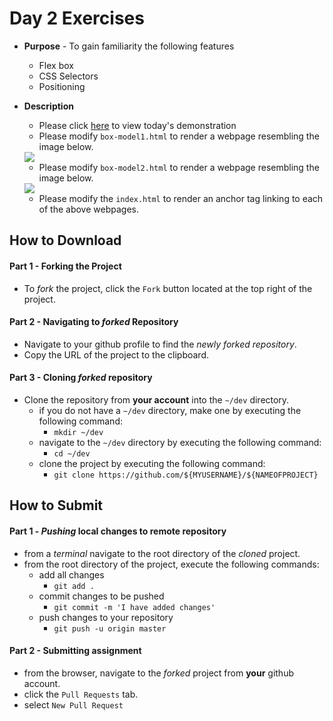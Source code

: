 # Day 2 Exercises
* **Purpose** - To gain familiarity the following features
  * Flex box
  * CSS Selectors
  * Positioning
* **Description**
  * Please click [here](https://github.com/platformps/lecturedemos/tree/master/html-css/2020Jun23) to view today's demonstration
  * Please modify `box-model1.html` to render a webpage resembling the image below.
  <img src="./img/box-model1.png">

  * Please modify `box-model2.html` to render a webpage resembling the image below.
  <img src="./img/box-model2.png">

  * Please modify the `index.html` to render an anchor tag linking to each of the above webpages.






## How to Download

#### Part 1 - Forking the Project
* To _fork_ the project, click the `Fork` button located at the top right of the project.


#### Part 2 - Navigating to _forked_ Repository
* Navigate to your github profile to find the _newly forked repository_.
* Copy the URL of the project to the clipboard.

#### Part 3 - Cloning _forked_ repository
* Clone the repository from **your account** into the `~/dev` directory.
  * if you do not have a `~/dev` directory, make one by executing the following command:
    * `mkdir ~/dev`
  * navigate to the `~/dev` directory by executing the following command:
    * `cd ~/dev`
  * clone the project by executing the following command:
    * `git clone https://github.com/${MYUSERNAME}/${NAMEOFPROJECT}`






## How to Submit

#### Part 1 -  _Pushing_ local changes to remote repository
* from a _terminal_ navigate to the root directory of the _cloned_ project.
* from the root directory of the project, execute the following commands:
    * add all changes
      * `git add .`
    * commit changes to be pushed
      * `git commit -m 'I have added changes'`
    * push changes to your repository
      * `git push -u origin master`

#### Part 2 - Submitting assignment
* from the browser, navigate to the _forked_ project from **your** github account.
* click the `Pull Requests` tab.
* select `New Pull Request`
